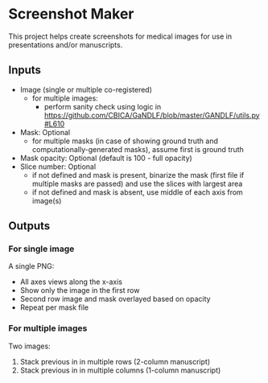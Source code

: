 # Screenshot Maker

This project helps create screenshots for medical images for use in presentations and/or manuscripts.

## Inputs

- Image (single or multiple co-registered)
  - for multiple images:
    - perform sanity check using logic in https://github.com/CBICA/GaNDLF/blob/master/GANDLF/utils.py#L610
- Mask: Optional
  - for multiple masks (in case of showing ground truth and computationally-generated masks), assume first is ground truth
- Mask opacity: Optional (default is 100 - full opacity)
- Slice number: Optional
  - if not defined and mask is present, binarize the mask (first file if multiple masks are passed) and use the slices with largest area
  - if not defined and mask is absent, use middle of each axis from image(s)

## Outputs

### For single image

A single PNG:
- All axes views along the x-axis
- Show only the image in the first row
- Second row image and mask overlayed based on opacity
- Repeat per mask file

### For multiple images

Two images:
1. Stack previous in in multiple rows (2-column manuscript)
2. Stack previous in in multiple columns (1-column manuscript)
